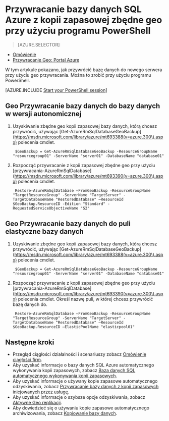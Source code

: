 <properties
    pageTitle="Przywracanie bazy danych SQL Azure z kopii zapasowej geo zbędne (programu PowerShell) | Microsoft Azure"
    description="Przywracanie bazy danych SQL Azure do nowego serwera z kopii zapasowej zbędne geo"
    services="sql-database"
    documentationCenter=""
    authors="stevestein"
    manager="jhubbard"
    editor=""/>

<tags
    ms.service="sql-database"
    ms.devlang="NA"
    ms.topic="article"
    ms.tgt_pltfrm="powershell"
    ms.workload="NA"
    ms.date="07/17/2016"
    ms.author="sstein"/>

# <a name="restore-an-azure-sql-database-from-a-geo-redundant-backup-by-using-powershell"></a>Przywracanie bazy danych SQL Azure z kopii zapasowej zbędne geo przy użyciu programu PowerShell


> [AZURE.SELECTOR]
- [Omówienie](sql-database-recovery-using-backups.md)
- [Przywracanie Geo: Portal Azure](sql-database-geo-restore-portal.md)

W tym artykule pokazano, jak przywrócić bazę danych do nowego serwera przy użyciu geo przywracania. Można to zrobić przy użyciu programu PowerShell.

[AZURE.INCLUDE [Start your PowerShell session](../../includes/sql-database-powershell.md)]

## <a name="geo-restore-your-database-into-a-standalone-database"></a>Geo Przywracanie bazy danych do bazy danych w wersji autonomicznej

1. Uzyskiwanie zbędne geo kopii zapasowej bazy danych, którą chcesz przywrócić, używając [Get-AzureRmSqlDatabaseGeoBackup] (https://msdn.microsoft.com/library/azure/mt693388(v=azure.300\).aspx) polecenia cmdlet.

        $GeoBackup = Get-AzureRmSqlDatabaseGeoBackup -ResourceGroupName "resourcegroup01" -ServerName "server01" -DatabaseName "database01"

2. Rozpocząć przywracanie z kopii zapasowej zbędne geo przy użyciu [przywracania-AzureRmSqlDatabase] (https://msdn.microsoft.com/library/azure/mt693390(v=azure.300\).aspx) polecenia cmdlet.

        Restore-AzureRmSqlDatabase –FromGeoBackup -ResourceGroupName "TargetResourceGroup" -ServerName "TargetServer" -TargetDatabaseName "RestoredDatabase" –ResourceId $GeoBackup.ResourceID -Edition "Standard" -RequestedServiceObjectiveName "S2"


## <a name="geo-restore-your-database-into-an-elastic-database-pool"></a>Geo Przywracanie bazy danych do puli elastyczne bazy danych

1. Uzyskiwanie zbędne geo kopii zapasowej bazy danych, którą chcesz przywrócić, używając [Get-AzureRmSqlDatabaseGeoBackup] (https://msdn.microsoft.com/library/azure/mt693388(v=azure.300\).aspx) polecenia cmdlet.

        $GeoBackup = Get-AzureRmSqlDatabaseGeoBackup -ResourceGroupName "resourcegroup01" -ServerName "server01" -DatabaseName "database01"

2. Rozpocząć przywracanie z kopii zapasowej zbędne geo przy użyciu [przywracania-AzureRmSqlDatabase] (https://msdn.microsoft.com/library/azure/mt693390(v=azure.300\).aspx) polecenia cmdlet. Określ nazwę puli, w której chcesz przywrócić bazę danych do.

        Restore-AzureRmSqlDatabase –FromGeoBackup -ResourceGroupName "TargetResourceGroup" -ServerName "TargetServer" -TargetDatabaseName "RestoredDatabase" –ResourceId $GeoBackup.ResourceID –ElasticPoolName "elasticpool01"  


## <a name="next-steps"></a>Następne kroki

- Przegląd ciągłości działalności i scenariuszy zobacz [Omówienie ciągłości firm](sql-database-business-continuity.md).
- Aby uzyskać informacje o bazy danych SQL Azure automatycznego wykonywania kopii zapasowych, zobacz [Baza danych SQL automatycznego wykonywania kopii zapasowych](sql-database-automated-backups.md).
- Aby uzyskać informacje o używany kopie zapasowe automatycznego odzyskiwania, zobacz [Przywracanie bazy danych z kopii zapasowych inicjowanych przez usługę](sql-database-recovery-using-backups.md).
- Aby uzyskać informacje o szybsze opcje odzyskiwania, zobacz [Aktywne Geo replikacji](sql-database-geo-replication-overview.md).  
- Aby dowiedzieć się o używaniu kopie zapasowe automatycznego archiwizowania, zobacz [Kopiowanie bazy danych](sql-database-copy.md).
